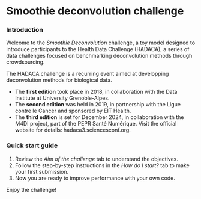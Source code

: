 # Smoothie deconvolution challenge

### Introduction

Welcome to the *Smoothie Deconvolution* challenge, a toy model designed to introduce participants to the Health Data Challenge (HADACA), a series of data challenges focused on benchmarking deconvolution methods through crowdsourcing.

The HADACA challenge is a recurring event aimed at developping deconvolution methods for biological data.

- The **first edition** took place in 2018, in collaboration with the Data Institute at University Grenoble-Alpes.
- The **second edition** was held in 2019, in partnership with the Ligue contre le Cancer and sponsored by EIT Health.
- The **third edition** is set for December 2024, in collaboration with the M4DI project, part of the PEPR Santé Numérique. Visit the official website for details: hadaca3.sciencesconf.org.
    
### Quick start guide

1. Review the _Aim of the challenge_ tab to understand the objectives.
2. Follow the step-by-step instructions in the _How do I start?_ tab to make your first submission.
3. Now you are ready to improve performance with your own code.

Enjoy the challenge!
